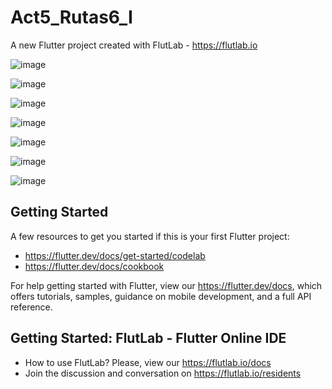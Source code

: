 # Act5_Rutas6_I

A new Flutter project created with FlutLab - https://flutlab.io

![image](https://github.com/user-attachments/assets/641b1e33-c03d-47a3-bfcf-75f1fe0d7c44)

![image](https://github.com/user-attachments/assets/04f3ff40-ec41-4b5b-9b83-93c44872c9b4)

![image](https://github.com/user-attachments/assets/d2af5586-c2e5-48c9-bbb6-a8e284678b5a)

![image](https://github.com/user-attachments/assets/04fdd587-b5da-416d-8482-66ee24c27ca1)

![image](https://github.com/user-attachments/assets/6a899789-19df-4a83-bbb9-f927b9e1f281)

![image](https://github.com/user-attachments/assets/4184017c-901a-49b9-bad4-d9763b52e758)

![image](https://github.com/user-attachments/assets/bcafc0f5-5b24-4a99-a415-06a3a0ca1f84)




## Getting Started

A few resources to get you started if this is your first Flutter project:

- https://flutter.dev/docs/get-started/codelab
- https://flutter.dev/docs/cookbook

For help getting started with Flutter, view our
https://flutter.dev/docs, which offers tutorials,
samples, guidance on mobile development, and a full API reference.

## Getting Started: FlutLab - Flutter Online IDE

- How to use FlutLab? Please, view our https://flutlab.io/docs
- Join the discussion and conversation on https://flutlab.io/residents
